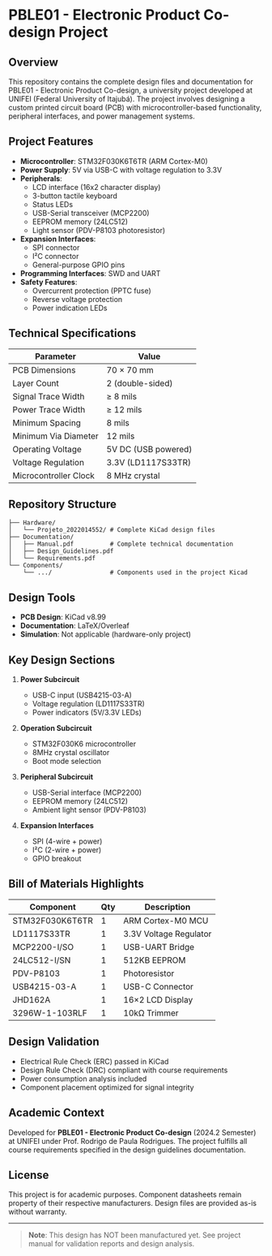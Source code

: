 # PBLE01 - Electronic Product Co-design Project

## Overview
This repository contains the complete design files and documentation for PBLE01 - Electronic Product Co-design, a university project developed at UNIFEI (Federal University of Itajubá). The project involves designing a custom printed circuit board (PCB) with microcontroller-based functionality, peripheral interfaces, and power management systems.

## Project Features
- **Microcontroller**: STM32F030K6T6TR (ARM Cortex-M0)
- **Power Supply**: 5V via USB-C with voltage regulation to 3.3V
- **Peripherals**:
  - LCD interface (16x2 character display)
  - 3-button tactile keyboard
  - Status LEDs
  - USB-Serial transceiver (MCP2200)
  - EEPROM memory (24LC512)
  - Light sensor (PDV-P8103 photoresistor)
- **Expansion Interfaces**:
  - SPI connector
  - I²C connector
  - General-purpose GPIO pins
- **Programming Interfaces**: SWD and UART
- **Safety Features**:
  - Overcurrent protection (PPTC fuse)
  - Reverse voltage protection
  - Power indication LEDs

## Technical Specifications
| Parameter             | Value               |
|-----------------------|---------------------|
| PCB Dimensions        | 70 × 70 mm          |
| Layer Count           | 2 (double-sided)    |
| Signal Trace Width    | ≥ 8 mils            |
| Power Trace Width     | ≥ 12 mils           |
| Minimum Spacing       | 8 mils              |
| Minimum Via Diameter  | 12 mils             |
| Operating Voltage     | 5V DC (USB powered) |
| Voltage Regulation    | 3.3V (LD1117S33TR)  |
| Microcontroller Clock | 8 MHz crystal       |

## Repository Structure

```
├── Hardware/
│   └── Projeto_2022014552/ # Complete KiCad design files
├── Documentation/
│   ├── Manual.pdf          # Complete technical documentation
│   ├── Design_Guidelines.pdf
│   └── Requirements.pdf
└── Components/
    └── .../                # Components used in the project Kicad
```

## Design Tools
- **PCB Design**: KiCad v8.99
- **Documentation**: LaTeX/Overleaf
- **Simulation**: Not applicable (hardware-only project)

## Key Design Sections
1. **Power Subcircuit**  
   - USB-C input (USB4215-03-A)
   - Voltage regulation (LD1117S33TR)
   - Power indicators (5V/3.3V LEDs)

2. **Operation Subcircuit**  
   - STM32F030K6 microcontroller
   - 8MHz crystal oscillator
   - Boot mode selection

3. **Peripheral Subcircuit**  
   - USB-Serial interface (MCP2200)
   - EEPROM memory (24LC512)
   - Ambient light sensor (PDV-P8103)

4. **Expansion Interfaces**  
   - SPI (4-wire + power)
   - I²C (2-wire + power)
   - GPIO breakout

## Bill of Materials Highlights
| Component       | Qty | Description            |
|-----------------|-----|------------------------|
| STM32F030K6T6TR | 1   | ARM Cortex-M0 MCU      |
| LD1117S33TR     | 1   | 3.3V Voltage Regulator |
| MCP2200-I/SO    | 1   | USB-UART Bridge        |
| 24LC512-I/SN    | 1   | 512KB EEPROM           |
| PDV-P8103       | 1   | Photoresistor          |
| USB4215-03-A    | 1   | USB-C Connector        |
| JHD162A         | 1   | 16×2 LCD Display       |
| 3296W-1-103RLF  | 1   | 10kΩ Trimmer           |

## Design Validation
- Electrical Rule Check (ERC) passed in KiCad
- Design Rule Check (DRC) compliant with course requirements
- Power consumption analysis included
- Component placement optimized for signal integrity

## Academic Context
Developed for **PBLE01 - Electronic Product Co-design** (2024.2 Semester) at UNIFEI under Prof. Rodrigo de Paula Rodrigues. The project fulfills all course requirements specified in the design guidelines documentation.

## License
This project is for academic purposes. Component datasheets remain property of their respective manufacturers. Design files are provided as-is without warranty.

---

> **Note**: This design has NOT been manufactured yet. See project manual for validation reports and design analysis.
